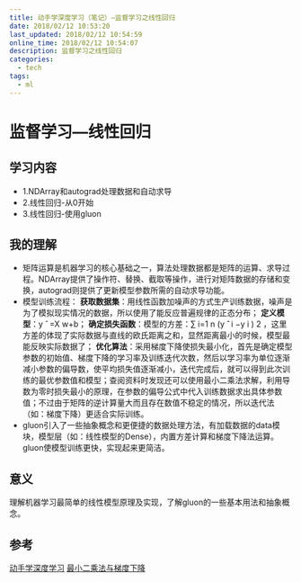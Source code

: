 ```yaml
---
title: 动手学深度学习（笔记）—监督学习之线性回归
date: 2018/02/12 10:53:20
last_updated: 2018/02/12 10:54:59
online_time: 2018/02/12 10:54:07
description: 监督学习之线性回归
categories:
  - tech
tags:
  - ml
---
```


# 监督学习—线性回归
## 学习内容
- 1.NDArray和autograd处理数据和自动求导
- 2.线性回归-从0开始
- 3.线性回归-使用gluon


## 我的理解
- 矩阵运算是机器学习的核心基础之一，算法处理数据都是矩阵的运算、求导过程。NDArray提供了操作符、替换、截取等操作，进行对矩阵数据的存储和变换，autograd则提供了更新模型参数所需的自动求导功能。
- 模型训练流程：
    **获取数据集**：用线性函数加噪声的方式生产训练数据，噪声是为了模拟现实情况的数据，所以使用了能反应普遍规律的正态分布；
    **定义模型**：y  ̂    =X w+b；
    **确定损失函数**：模型的方差：∑ i=1 n (y  ̂     i −y i ) 2 ，这里方差的体现了实际数据与直线的欧氏距离之和，显然距离最小的时候，模型最能反映实际数据了；
    **优化算法**：采用梯度下降使损失最小化，首先是确定模型参数的初始值、梯度下降的学习率及训练迭代次数，然后以学习率为单位逐渐减小参数的偏导数，使平均损失值逐渐减小，迭代完成后，就可以得到此次训练的最优参数值和模型；查阅资料时发现还可以使用最小二乘法求解，利用导数为零时损失最小的原理，在参数的偏导公式中代入训练数据求出具体参数值；不过由于矩阵的逆计算量大而且存在数值不稳定的情况，所以迭代法（如：梯度下降）更适合实际训练。
- gluon引入了一些抽象概念和更便捷的数据处理方法，有加载数据的data模块，模型层（如：线性模型的Dense），内置方差计算和梯度下降法运算。gluon使模型训练更快，实现起来更简洁。

## 意义
理解机器学习最简单的线性模型原理及实现，了解gluon的一些基本用法和抽象概念。

## 参考
[动手学深度学习](https://zh.gluon.ai/)
[最小二乘法与梯度下降](http://blog.csdn.net/suibianshen2012/article/details/51393733)
